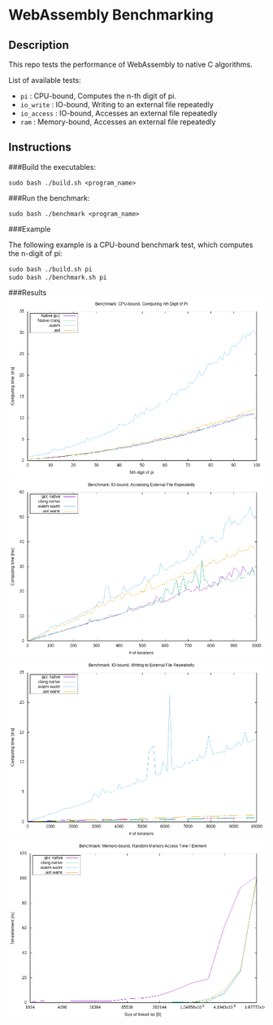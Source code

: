 # WebAssembly Benchmarking

## Description

This repo tests the performance of WebAssembly to native C algorithms.


List of available tests:

* ```pi``` :            CPU-bound, Computes the n-th digit of pi.
* ```io_write``` :      IO-bound, Writing to an external file repeatedly
* ```io_access``` :     IO-bound, Accesses an external file repeatedly
* ```ram``` :           Memory-bound, Accesses an external file repeatedly


## Instructions
###Build the executables:

```
sudo bash ./build.sh <program_name>
```

###Run the benchmark:

```
sudo bash ./benchmark <program_name>
```
###Example

The following example is a CPU-bound benchmark test, which computes the n-digit of pi:

```
sudo bash ./build.sh pi
sudo bash ./benchmark.sh pi
```

###Results
![alt text](https://github.com/loloRvz/wasm-benchmarking/blob/main/benchmark_graph_pi.png)
![alt text](https://github.com/loloRvz/wasm-benchmarking/blob/main/benchmark_graph_io_access.png)
![alt text](https://github.com/loloRvz/wasm-benchmarking/blob/main/benchmark_graph_io_write.png)
![alt text](https://github.com/loloRvz/wasm-benchmarking/blob/main/benchmark_graph_ram.png)




